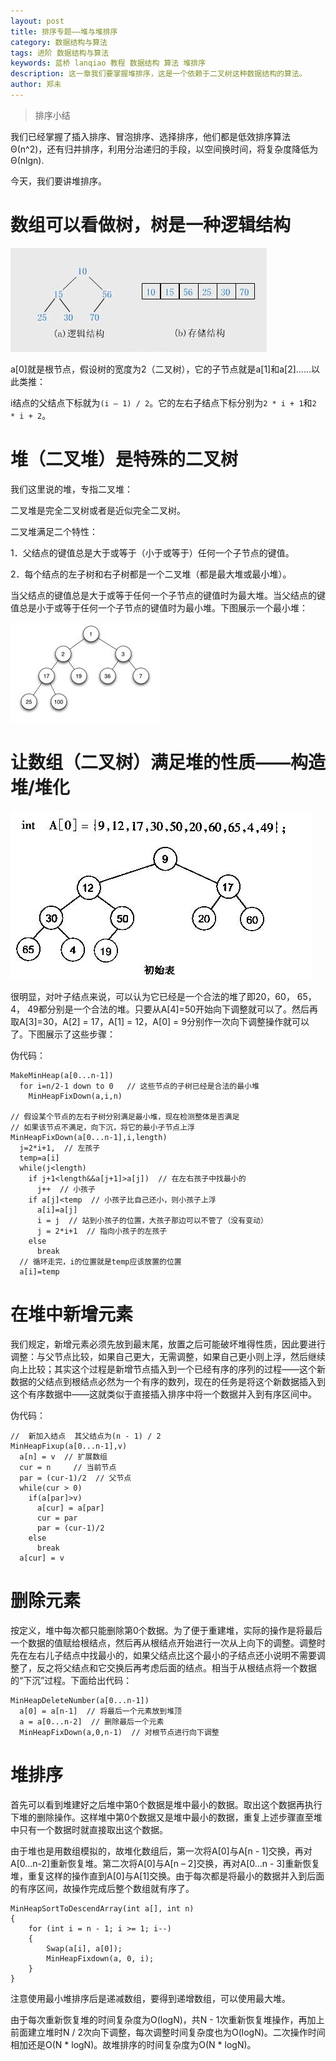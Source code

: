 ```yaml
---
layout: post
title: 排序专题——堆与堆排序
category: 数据结构与算法
tags: 进阶 数据结构与算法
keywords: 蓝桥 lanqiao 教程 数据结构 算法 堆排序
description: 这一章我们要掌握堆排序，这是一个依赖于二叉树这种数据结构的算法。
author: 郑未
---
```


> 排序小结

我们已经掌握了插入排序、冒泡排序、选择排序，他们都是低效排序算法Θ(n^2)，还有归并排序，利用分治递归的手段，以空间换时间，将复杂度降低为Θ(nlgn).

今天，我们要讲堆排序。


# 数组可以看做树，树是一种逻辑结构

![堆的存储](/public/img/algorithm/heap-1.gif)

a[0]就是根节点，假设树的宽度为2（二叉树），它的子节点就是a[1]和a[2]……以此类推：

i结点的父结点下标就为`(i – 1) / 2`。它的左右子结点下标分别为`2 * i + 1`和`2 * i + 2`。

# 堆（二叉堆）是特殊的二叉树

我们这里说的堆，专指二叉堆：

二叉堆是完全二叉树或者是近似完全二叉树。

二叉堆满足二个特性：

1．父结点的键值总是大于或等于（小于或等于）任何一个子节点的键值。

2．每个结点的左子树和右子树都是一个二叉堆（都是最大堆或最小堆）。

当父结点的键值总是大于或等于任何一个子节点的键值时为最大堆。当父结点的键值总是小于或等于任何一个子节点的键值时为最小堆。下图展示一个最小堆：

![最小堆](/public/img/algorithm/heap-2.gif)

# 让数组（二叉树）满足堆的性质——构造堆/堆化

![](/public/img/algorithm/heap-3.gif)

很明显，对叶子结点来说，可以认为它已经是一个合法的堆了即20，60， 65， 4， 49都分别是一个合法的堆。只要从A[4]=50开始向下调整就可以了。然后再取A[3]=30，A[2] = 17，A[1] = 12，A[0] = 9分别作一次向下调整操作就可以了。下图展示了这些步骤：

伪代码：

    MakeMinHeap(a[0...n-1])
      for i=n/2-1 down to 0   // 这些节点的子树已经是合法的最小堆
        MinHeapFixDown(a,i,n)
    
    // 假设某个节点的左右子树分别满足最小堆，现在检测整体是否满足
    // 如果该节点不满足，向下沉，将它的最小子节点上浮
    MinHeapFixDown(a[0...n-1],i,length)
      j=2*i+1,  // 左孩子
      temp=a[i]
      while(j<length)
        if j+1<length&&a[j+1]>a[j])  // 在左右孩子中找最小的  
          j++  // 小孩子
        if a[j]<temp  // 小孩子比自己还小，则小孩子上浮
          a[i]=a[j]
          i = j  // 站到小孩子的位置，大孩子那边可以不管了（没有变动）
          j = 2*i+1  // 指向小孩子的左孩子
        else
          break
      // 循环走完，i的位置就是temp应该放置的位置    
      a[i]=temp  

# 在堆中新增元素

我们规定，新增元素必须先放到最末尾，放置之后可能破坏堆得性质，因此要进行调整：与父节点比较，如果自己更大，无需调整，如果自己更小则上浮，然后继续向上比较；其实这个过程是新增节点插入到一个已经有序的序列的过程——这个新数据的父结点到根结点必然为一个有序的数列，现在的任务是将这个新数据插入到这个有序数据中——这就类似于直接插入排序中将一个数据并入到有序区间中。

伪代码：

    //  新加入结点  其父结点为(n - 1) / 2  
    MinHeapFixup(a[0...n-1],v)  
      a[n] = v  // 扩展数组
      cur = n     // 当前节点
      par = (cur-1)/2  // 父节点
      while(cur > 0)
        if(a[par]>v)
          a[cur] = a[par]
          cur = par
          par = (cur-1)/2
        else
          break
      a[cur] = v

# 删除元素

按定义，堆中每次都只能删除第0个数据。为了便于重建堆，实际的操作是将最后一个数据的值赋给根结点，然后再从根结点开始进行一次从上向下的调整。调整时先在左右儿子结点中找最小的，如果父结点比这个最小的子结点还小说明不需要调整了，反之将父结点和它交换后再考虑后面的结点。相当于从根结点将一个数据的“下沉”过程。下面给出代码：

    MinHeapDeleteNumber(a[0...n-1])
      a[0] = a[n-1]  // 将最后一个元素放到堆顶
      a = a[0...n-2]  // 删除最后一个元素
      MinHeapFixDown(a,0,n-1)  // 对根节点进行向下调整

# 堆排序

首先可以看到堆建好之后堆中第0个数据是堆中最小的数据。取出这个数据再执行下堆的删除操作。这样堆中第0个数据又是堆中最小的数据，重复上述步骤直至堆中只有一个数据时就直接取出这个数据。

由于堆也是用数组模拟的，故堆化数组后，第一次将A[0]与A[n - 1]交换，再对A[0…n-2]重新恢复堆。第二次将A[0]与A[n – 2]交换，再对A[0…n - 3]重新恢复堆，重复这样的操作直到A[0]与A[1]交换。由于每次都是将最小的数据并入到后面的有序区间，故操作完成后整个数组就有序了。

    MinHeapSortToDescendArray(int a[], int n)  
    {  
        for (int i = n - 1; i >= 1; i--)  
        {  
            Swap(a[i], a[0]);  
            MinHeapFixdown(a, 0, i);  
        }  
    }  

注意使用最小堆排序后是递减数组，要得到递增数组，可以使用最大堆。

由于每次重新恢复堆的时间复杂度为O(logN)，共N - 1次重新恢复堆操作，再加上前面建立堆时N / 2次向下调整，每次调整时间复杂度也为O(logN)。二次操作时间相加还是O(N * logN)。故堆排序的时间复杂度为O(N * logN)。
